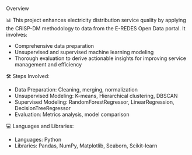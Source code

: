 Overview

📊 This project enhances electricity distribution service quality by applying the CRISP-DM methodology to data from the E-REDES Open Data portal. It involves:
  
  - Comprehensive data preparation
  - Unsupervised and supervised machine learning modeling
  - Thorough evaluation to derive actionable insights for improving service management and efficiency

  
🛠️ Steps Involved:

  - Data Preparation: Cleaning, merging, normalization
  - Unsupervised Modeling: K-means, Hierarchical clustering, DBSCAN
  - Supervised Modeling: RandomForestRegressor, LinearRegression, DecisionTreeRegressor
  - Evaluation: Metrics analysis, model comparison


💻 Languages and Libraries:

  - Languages: Python
  - Libraries: Pandas, NumPy, Matplotlib, Seaborn, Scikit-learn
